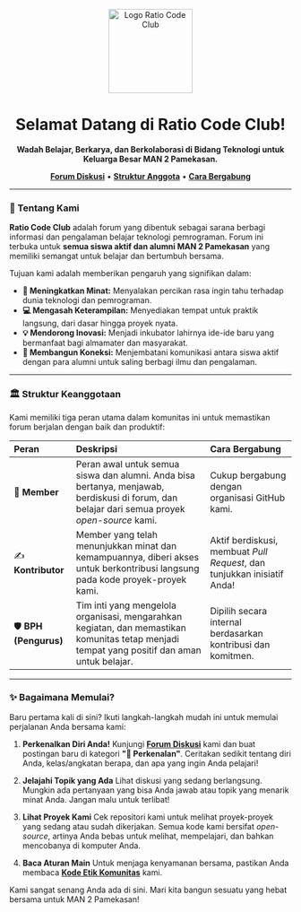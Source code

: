 <p align="center">
  <img src="https://avatars.githubusercontent.com/u/174092067?s=200&v=4" width="150" alt="Logo Ratio Code Club">
</p>

<h1 align="center">Selamat Datang di Ratio Code Club!</h1>

<p align="center">
  <strong>Wadah Belajar, Berkarya, dan Berkolaborasi di Bidang Teknologi untuk Keluarga Besar MAN 2 Pamekasan.</strong>
</p>

<p align="center">
  <a href="https://github.com/Ratio-Code-Club/komunitas/discussions"><strong>Forum Diskusi</strong></a> •
  <a href="#-struktur-keanggotaan"><strong>Struktur Anggota</strong></a> •
  <a href="#-bagaimana-memulai"><strong>Cara Bergabung</strong></a>
</p>

---

### 🎯 Tentang Kami

**Ratio Code Club** adalah forum yang dibentuk sebagai sarana berbagi informasi dan pengalaman belajar teknologi pemrograman. Forum ini terbuka untuk **semua siswa aktif dan alumni MAN 2 Pamekasan** yang memiliki semangat untuk belajar dan bertumbuh bersama.

Tujuan kami adalah memberikan pengaruh yang signifikan dalam:
-   **🚀 Meningkatkan Minat:** Menyalakan percikan rasa ingin tahu terhadap dunia teknologi dan pemrograman.
-   **💻 Mengasah Keterampilan:** Menyediakan tempat untuk praktik langsung, dari dasar hingga proyek nyata.
-   **💡 Mendorong Inovasi:** Menjadi inkubator lahirnya ide-ide baru yang bermanfaat bagi almamater dan masyarakat.
-   **🤝 Membangun Koneksi:** Menjembatani komunikasi antara siswa aktif dengan para alumni untuk saling berbagi ilmu dan pengalaman.

---

### 🏛️ Struktur Keanggotaan

Kami memiliki tiga peran utama dalam komunitas ini untuk memastikan forum berjalan dengan baik dan produktif:

| Peran | Deskripsi | Cara Bergabung |
| :--- | :--- | :--- |
| 👤 **Member** | Peran awal untuk semua siswa dan alumni. Anda bisa bertanya, menjawab, berdiskusi di forum, dan belajar dari semua proyek *open-source* kami. | Cukup bergabung dengan organisasi GitHub kami. |
| ✍️ **Kontributor** | Member yang telah menunjukkan minat dan kemampuannya, diberi akses untuk berkontribusi langsung pada kode proyek-proyek kami. | Aktif berdiskusi, membuat *Pull Request*, dan tunjukkan inisiatif Anda! |
| 🛡️ **BPH (Pengurus)** | Tim inti yang mengelola organisasi, mengarahkan kegiatan, dan memastikan komunitas tetap menjadi tempat yang positif dan aman untuk belajar. | Dipilih secara internal berdasarkan kontribusi dan komitmen. |

---

### ✨ Bagaimana Memulai?

Baru pertama kali di sini? Ikuti langkah-langkah mudah ini untuk memulai perjalanan Anda bersama kami:

1.  **Perkenalkan Diri Anda!**
    Kunjungi [**Forum Diskusi**](https://github.com/Ratio-Code-Club/.github/discussions) kami dan buat postingan baru di kategori **"👋 Perkenalan"**. Ceritakan sedikit tentang diri Anda, kelas/angkatan berapa, dan apa yang ingin Anda pelajari!

2.  **Jelajahi Topik yang Ada**
    Lihat diskusi yang sedang berlangsung. Mungkin ada pertanyaan yang bisa Anda jawab atau topik yang menarik minat Anda. Jangan malu untuk terlibat!

3.  **Lihat Proyek Kami**
    Cek repositori kami untuk melihat proyek-proyek yang sedang atau sudah dikerjakan. Semua kode kami bersifat *open-source*, artinya Anda bebas untuk melihat, mempelajari, dan bahkan mencobanya di komputer Anda.

4.  **Baca Aturan Main**
    Untuk menjaga kenyamanan bersama, pastikan Anda membaca [**Kode Etik Komunitas**](https://github.com/Ratio-Code-Club/.github/blob/main/CODE_OF_CONDUCT.md) kami.

Kami sangat senang Anda ada di sini. Mari kita bangun sesuatu yang hebat bersama untuk MAN 2 Pamekasan!
